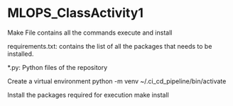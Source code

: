 # MLOPS_ClassActivity1

Make File contains all the commands execute and install

requirements.txt: contains the list of all the packages that needs to be installed.

*.py: Python files of the repository

Create a virtual environment
python -m venv
~/.ci_cd_pipeline/bin/activate

Install the packages required for execution make install